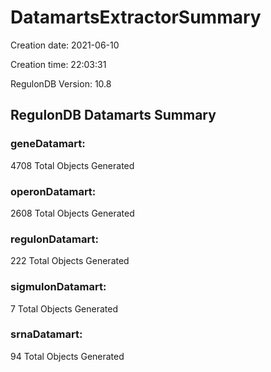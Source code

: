 # DatamartsExtractorSummary 
Creation date: 2021-06-10
 
Creation time: 22:03:31
 
RegulonDB Version: 10.8 

## RegulonDB Datamarts Summary 

 ### geneDatamart: 
 4708 Total Objects Generated
 ### operonDatamart: 
 2608 Total Objects Generated
 ### regulonDatamart: 
 222 Total Objects Generated
 ### sigmulonDatamart: 
 7 Total Objects Generated
 ### srnaDatamart: 
 94 Total Objects Generated